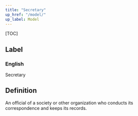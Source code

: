 ```yaml
---
title: "Secretary"
up_href: "/model/"
up_label: Model
---
```


[TOC]

## Label

### English
Secretary


## Definition
An official of a society or other organization who conducts its correspondence and keeps its records. 


    
